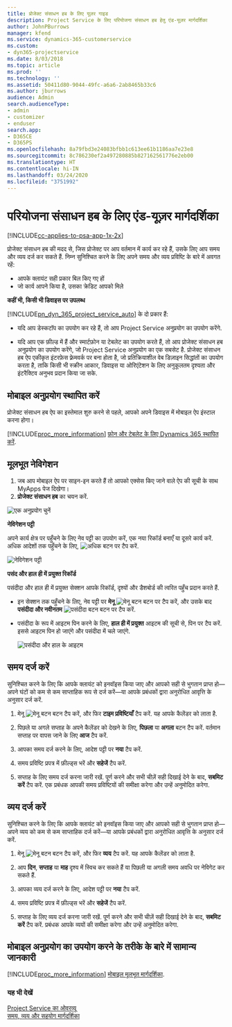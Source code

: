 ```yaml
---
title: प्रोजेक्ट संसाधन हब के लिए यूज़र गाइड
description: Project Service के लिए परियोजना संसाधन हब हेतु एंड-यूज़र मार्गदर्शिका
author: JohnPBurrows
manager: kfend
ms.service: dynamics-365-customerservice
ms.custom:
- dyn365-projectservice
ms.date: 8/03/2018
ms.topic: article
ms.prod: ''
ms.technology: ''
ms.assetid: 50411d80-9044-49fc-a6a6-2ab8465b33c6
ms.author: jburrows
audience: Admin
search.audienceType:
- admin
- customizer
- enduser
search.app:
- D365CE
- D365PS
ms.openlocfilehash: 8a79fbd3e24083bfbb1c613ee61b1186aa7e23e8
ms.sourcegitcommit: 8c786230ef2a497280885b827162561776e2eb00
ms.translationtype: HT
ms.contentlocale: hi-IN
ms.lasthandoff: 03/24/2020
ms.locfileid: "3751992"
---
```

# <a name="user-guide-for-project-resource-hub"></a>परियोजना संसाधन हब के लिए एंड-यूज़र मार्गदर्शिका

[!INCLUDE[cc-applies-to-psa-app-1x-2x](../includes/cc-applies-to-psa-app-1x-2x.md)]

प्रोजेक्ट संसाधन हब की मदद से, जिस प्रोजेक्‍ट पर आप वर्तमान में कार्य कर रहे हैं, उसके लिए आप समय और व्यय दर्ज कर सकते हैं. निम्न सुनिश्चित करने के लिए अपने समय और व्यय प्रविष्टि के बारे में अवगत रहें:

- आपके क्लायंट सही प्रकार बिल किए गए हों
- जो कार्य आपने किया है, उसका क्रेडिट आपको मिले

**कहीं भी, किसी भी डिवाइस पर उपलब्ध**

[!INCLUDE[pn_dyn_365_project_service_auto](../includes/pn-dyn-365-project-service-auto.md)] के दो प्रकार हैं: 

- यदि आप डेस्कटॉप का उपयोग कर रहे हैं, तो आप Project Service अनुप्रयोग का उपयोग करेंगे. 

- यदि आप एक फ़ील्‍ड में हैं और स्मार्टफ़ोन या टेबलेट का उपयोग करते हैं, तो आप प्रोजेक्‍ट संसाधन हब अनुप्रयोग का उपयोग करेंगे, जो Project Service अनुप्रयोग का एक सबसेट है. प्रोजेक्‍ट संसाधन हब ऐप एकीकृत इंटरफ़ेस फ़्रेमवर्क पर बना होता है, जो प्रतिक्रियाशील वेब डिज़ाइन सिद्धांतों का उपयोग करता है, ताकि किसी भी स्क्रीन आकार, डिवाइस या ओरिएंटेशन के लिए अनुकूलतम दृश्यता और इंटरैक्टिव अनुभव प्रदान किया जा सके. 


## <a name="install-the-mobile-app"></a>मोबाइल अनुप्रयोग स्थापित करें
प्रोजेक्ट संसाधन हब ऐप का इस्तेमाल शुरु करने से पहले, आपको अपने डिवाइस में मोबाइल ऐप इंस्टाल करना होगा। 

[!INCLUDE[proc_more_information](../includes/proc-more-information.md)] [फ़ोन और टेबलेट के लिए Dynamics 365 स्‍थापित करें](../mobile-app/install-dynamics-365-for-phones-and-tablets.md).

## <a name="basic-navigation"></a>मूलभूत नेविगेशन
1.  जब आप मोबाइल ऐप पर साइन-इन करते हैं तो आपको एक्सेस किए जाने वाले ऐप की सूची के साथ MyApps पेज दिखेगा। 
2.  **प्रोजेक्‍ट संसाधन हब** का चयन करें.

![एक अनुप्रयोग चुनें](media/chooseApp_1.png "एक अनुप्रयोग चुनें")

**नेविगेशन पट्टी**

अपने कार्य क्षेत्र पर पहुँचने के लिए नेव पट्टी का उपयोग करें, एक नया रिकॉर्ड बनाएँ या दूसरे कार्य करें. अधिक आदेशों तक पहुँचने के लिए, ![अधिक बटन](media/MoreButton.png "अधिक बटन") पर टैप करें.

![नेविगेशन पट्टी](media/NavBar_2.png "नेविगेशन पट्टी")

**पसंद और हाल ही में प्रयुक्त रिकॉर्ड**

पसंदीदा और हाल ही में प्रयुक्त सेक्शन आपके रिकॉर्ड, दृश्यों और डैशबोर्ड की त्वरित पहुँच प्रदान करते हैं. 

- इन सेक्शन तक पहुँचने के लिए, नेव पट्टी पर **मेनू** ![मेनू बटन](media/MenuButton.png "मेनू बटन") बटन पर टैप करें, और उसके बाद **पसंदीदा और नवीनतम** ![पसंदीदा बटन](media/FavButton.png "पसंदीदा बटन") बटन पर टैप करें.

- पसंदीदा के रूप में आइटम पिन करने के लिए, **हाल ही में प्रयुक्त** आइटम की सूची से, पिन पर टैप करें. इससे आइटम पिन हो जाएंगे और पसंदीदा में चले जाएंगे.

  ![पसंदीदा और हाल के आइटम](media/Favs_3.png "पसंदीदा और हाल के आइटम")
 
## <a name="enter-time"></a>समय दर्ज करें
सुनिश्चित करने के लिए कि आपके क्लायंट को इनवॉइस किया जाए और आपको सही से भुगतान प्राप्त हो—अपने घंटों को कम से कम साप्ताहिक रूप से दर्ज करें—या आपके प्रबंधकों द्वारा अनुरोधित आवृत्ति के अनुसार दर्ज करें.

1. मेनू ![मेनू बटन](media/MenuButton.png "मेनू बटन") बटन टैप करें, और फिर **टाइम प्रविष्टियाँ** टैप करें. यह आपके कैलेंडर को लाता है.

2. पिछले या अगले सप्ताह के अपने कैलेंडर को देखने के लिए, **पिछला** या **अगला** बटन टैप करें. वर्तमान सप्ताह पर वापस जाने के लिए **आज** टैप करें.

3. आपका समय दर्ज करने के लिए, आदेश पट्टी पर **नया** टैप करें. 

4. समय प्रविष्टि प्रपत्र में फ़ील्ड्स भरें और **सहेजें** टैप करें.

5. सप्ताह के लिए समय दर्ज करना जारी रखें. पूर्ण करने और सभी चीज़ें सही दिखाई देने के बाद, **सबमिट करें** टैप करें. एक प्रबंधक आपकी समय प्रविष्टियों की समीक्षा करेगा और उन्हें अनुमोदित करेगा.

## <a name="enter-expenses"></a>व्यय दर्ज करें 
सुनिश्चित करने के लिए कि आपके क्लायंट को इनवॉइस किया जाए और आपको सही से भुगतान प्राप्त हो—अपने व्यय को कम से कम साप्ताहिक दर्ज करें—या आपके प्रबंधकों द्वारा अनुरोधित आवृत्ति के अनुसार दर्ज करें.

1. मेनू ![मेनू बटन](media/MenuButton.png "मेनू बटन") बटन टैप करें, और फिर **व्‍यय** टैप करें. यह आपके कैलेंडर को लाता है.

2. आप **दिन**, **सप्ताह** या **माह** दृश्य में स्विच कर सकते हैं या पिछली या अगली समय अवधि पर नेविगेट कर सकते हैं. 

3. आपका व्‍यय दर्ज करने के लिए, आदेश पट्टी पर **नया** टैप करें. 

4. समय प्रविष्टि प्रपत्र में फ़ील्ड्स भरें और **सहेजें** टैप करें.

5. सप्ताह के लिए व्यय दर्ज करना जारी रखें. पूर्ण करने और सभी चीज़ें सही दिखाई देने के बाद, **सबमिट करें** टैप करें. प्रबंधक आपके व्ययों की समीक्षा करेगा और उन्हें अनुमोदित करेगा.

## <a name="general-information-on-how-to-use-the-mobile-app"></a>मोबाइल अनुप्रयोग का उपयोग करने के तरीके के बारे में सामान्य जानकारी 
[!INCLUDE[proc_more_information](../includes/proc-more-information.md)] [मोबाइल मूलभूत मार्गदर्शिका](../mobile-app/dynamics-365-phones-tablets-users-guide.md).

### <a name="see-also"></a>यह भी देखें  
 [Project Service का ओवरव्यू](../project-service/overview.md)   
 [समय, व्यय और सहयोग मार्गदर्शिका](../project-service/time-expense-collaboration-guide.md)   
 
